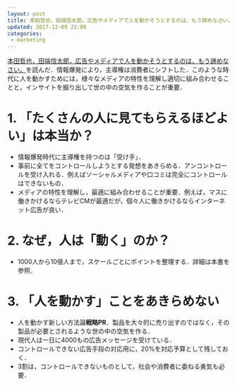 ```yaml
---
layout: post
title: 本田哲也，田端信太郎，広告やメディアで人を動かそうとするのは、もう諦めなさい。
updated: 2017-12-09 22:00
categories:
 - marketing
---
```


[本田哲也，田端信太郎，広告やメディアで人を動かそうとするのは、もう諦めなさい。](http://amzn.asia/1a2cpaH)を読んだ．情報爆発により，主導権は消費者にシフトした．このような時代に人を動かすためには，様々なメディアの特性を理解し適切に組み合わせることと，インサイトを掘り出して世の中の空気を作ることが重要．

# 1. 「たくさんの人に見てもらえるほどよい」は本当か？

* 情報爆発時代に主導権を持つのは「受け手」．
* 事前に全てをコントロールしようとする発想をあきらめる．アンコントロールを受け入れる．例えばソーシャルメディアや口コミは完全にコントロールはできないもの．
* メディアの特性を理解し，最適に組み合わせることが重要．例えば，マスに働きかけるならテレビCMが最適だが，個々人に働きかけるならインターネット広告が良い．

# 2. なぜ，人は「動く」のか？

* 1000人から10億人まで，スケールごとにポイントを整理する．詳細は本書を参照．

# 3. 「人を動かす」ことをあきらめない

* 人を動かす新しい方法論**戦略PR**．製品を大々的に売り出すのではなく，その製品が必要とされるような世の中の空気を作る．
* 現代人は一日に4000もの広告メッセージを受けている．
* コントロールできない広告手段の対応用に，20%を対応予算として残しておく．
* 3割は，コントロールできないものとして，社会や消費者に委ねる勇気も必要．
